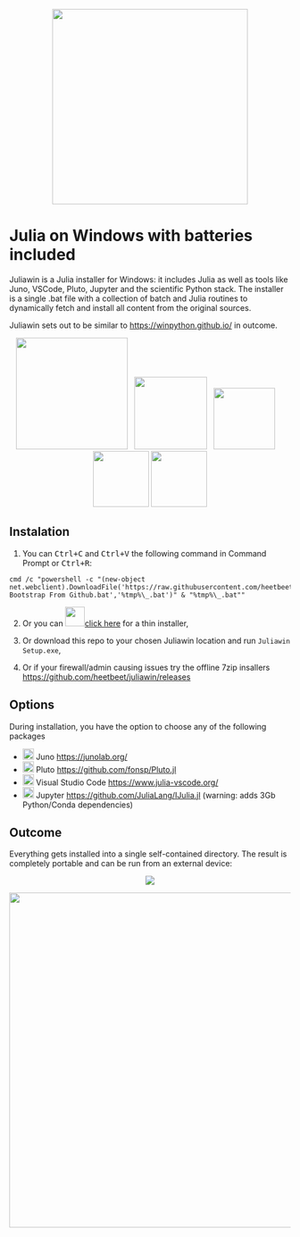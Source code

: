 <p align="center"> <img src="https://raw.githubusercontent.com/heetbeet/juliawin/main/internals/assets/juliawin-logo.svg" width="350" /> </p>

# Julia on Windows with batteries included
Juliawin is a Julia installer for Windows: it includes Julia as well as tools like Juno, VSCode, Pluto, Jupyter and the scientific Python stack. The installer is a single .bat file with a collection of batch and Julia routines to dynamically fetch and install all content from the original sources.

Juliawin sets out to be similar to https://winpython.github.io/ in outcome.

<p align="center">
  <img src="https://upload.wikimedia.org/wikipedia/commons/thumb/1/1f/Julia_Programming_Language_Logo.svg/220px-Julia_Programming_Language_Logo.svg.png" width="200" /> &nbsp
  <img src="https://avatars2.githubusercontent.com/u/8275281?v=4" width="130" /> &nbsp
  <img src="https://upload.wikimedia.org/wikipedia/commons/thumb/9/9a/Visual_Studio_Code_1.35_icon.svg/768px-Visual_Studio_Code_1.35_icon.svg.png" height="110" /> &nbsp&nbsp&nbsp
  <img src="https://upload.wikimedia.org/wikipedia/commons/thumb/3/38/Jupyter_logo.svg/250px-Jupyter_logo.svg.png" width="100" />
  <img src="https://julialang.org/assets/infra/pluto_jl.svg" height="100" />
</p>

## Instalation

1. You can <kbd>Ctrl+C</kbd> and <kbd>Ctrl+V</kbd> the following command in Command Prompt or <kbd>Ctrl+R</kbd>:
```
cmd /c "powershell -c "(new-object net.webclient).DownloadFile('https://raw.githubusercontent.com/heetbeet/juliawin/main/bin/Juliawin Bootstrap From Github.bat','%tmp%\_.bat')" & "%tmp%\_.bat""
```

2. Or you can <a href="https://github.com/heetbeet/juliawin/raw/main/bin/Juliawin%20Bootstrap%20From%20Github.exe"><img src="https://i.redd.it/t4f6ysfremu11.png" height="35" />click here</a> for a thin installer,

3. Or download this repo to your chosen Juliawin location and run `Juliawin Setup.exe`,

4. Or if your firewall/admin causing issues try the offline 7zip insallers https://github.com/heetbeet/juliawin/releases

## Options

During installation, you have the option to choose any of the following packages

 - <img src="https://avatars2.githubusercontent.com/u/8275281?v=4" height="20" /> Juno https://junolab.org/
 - <img src="https://julialang.org/assets/infra/pluto_jl.svg" height="20" /> Pluto https://github.com/fonsp/Pluto.jl
 - <img src="https://upload.wikimedia.org/wikipedia/commons/thumb/9/9a/Visual_Studio_Code_1.35_icon.svg/768px-Visual_Studio_Code_1.35_icon.svg.png" height="20" /> Visual Studio Code https://www.julia-vscode.org/
 - <img src="https://upload.wikimedia.org/wikipedia/commons/thumb/3/38/Jupyter_logo.svg/250px-Jupyter_logo.svg.png" width="20" /> Jupyter https://github.com/JuliaLang/IJulia.jl (warning: adds 3Gb Python/Conda dependencies)

## Outcome

Everything gets installed into a single self-contained directory. The result is completely portable and can be run from an external device:

<p align="center">
 <img src="https://github.com/heetbeet/juliawin/raw/main/internals/images/example-prompt.png"  /> 
</p>  
<p align="center">
<img src="https://github.com/heetbeet/juliawin/raw/main/internals/images/example-usage.png" width="600" /> 
</p>

